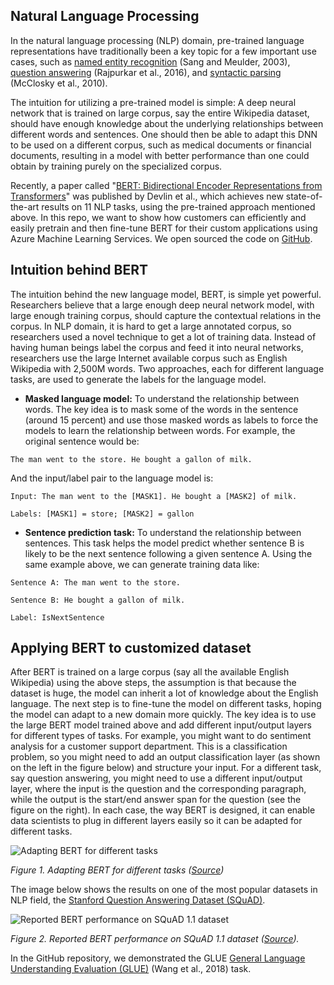 ## **Natural Language Processing**

In the natural language processing (NLP) domain, pre-trained language representations have traditionally been a key topic for a few important use cases, such as [named entity recognition](https://arxiv.org/pdf/cs/0306050.pdf) (Sang and Meulder, 2003), [question answering](https://arxiv.org/pdf/1606.05250.pdf) (Rajpurkar et al., 2016), and [syntactic parsing](https://nlp.stanford.edu/~mcclosky/papers/dmcc-naacl-2010.pdf) (McClosky et al., 2010).

The intuition for utilizing a pre-trained model is simple: A deep neural network that is trained on large corpus, say the entire Wikipedia dataset, should have enough knowledge about the underlying relationships between different words and sentences. One should then be able to adapt this DNN to be used on a different corpus, such as medical documents or financial documents, resulting in a model with better performance than one could obtain by training purely on the specialized corpus.

Recently, a paper called &quot;[BERT: Bidirectional Encoder Representations from Transformers](https://arxiv.org/abs/1810.04805)&quot; was published by Devlin et al., which achieves new state-of-the-art results on 11 NLP tasks, using the pre-trained approach mentioned above. In this repo, we want to show how customers can efficiently and easily pretrain and then fine-tune BERT for their custom applications using Azure Machine Learning Services. We open sourced the code on [GitHub](https://github.com/Microsoft/AzureML-BERT).

## **Intuition behind BERT**

The intuition behind the new language model, BERT, is simple yet powerful. Researchers believe that a large enough deep neural network model, with large enough training corpus, should capture the contextual relations in the corpus. In NLP domain, it is hard to get a large annotated corpus, so researchers used a novel technique to get a lot of training data. Instead of having human beings label the corpus and feed it into neural networks, researchers use the large Internet available corpus such as English Wikipedia with 2,500M words. Two approaches, each for different language tasks, are used to generate the labels for the language model.

- **Masked language model:** To understand the relationship between words. The key idea is to mask some of the words in the sentence (around 15 percent) and use those masked words as labels to force the models to learn the relationship between words. For example, the original sentence would be:

```
The man went to the store. He bought a gallon of milk.
```

And the input/label pair to the language model is:

```
Input: The man went to the [MASK1]. He bought a [MASK2] of milk.

Labels: [MASK1] = store; [MASK2] = gallon
```

- **Sentence prediction task:**  To understand the relationship between sentences. This task helps the model predict whether sentence B is likely to be the next sentence following a given sentence A. Using the same example above, we can generate training data like:

```
Sentence A: The man went to the store.

Sentence B: He bought a gallon of milk.

Label: IsNextSentence
```

## **Applying BERT to customized dataset**

After BERT is trained on a large corpus (say all the available English Wikipedia) using the above steps, the assumption is that because the dataset is huge, the model can inherit a lot of knowledge about the English language. The next step is to fine-tune the model on different tasks, hoping the model can adapt to a new domain more quickly. The key idea is to use the large BERT model trained above and add different input/output layers for different types of tasks. For example, you might want to do sentiment analysis for a customer support department. This is a classification problem, so you might need to add an output classification layer (as shown on the left in the figure below) and structure your input. For a different task, say question answering, you might need to use a different input/output layer, where the input is the question and the corresponding paragraph, while the output is the start/end answer span for the question (see the figure on the right). In each case, the way BERT is designed, it can enable data scientists to plug in different layers easily so it can be adapted for different tasks.

![Adapting BERT for different tasks](https://azurecomcdn.azureedge.net/mediahandler/acomblog/media/Default/blog/39717ecf-8274-46c4-862d-21ca377b1957.png)

_Figure 1. Adapting BERT for different tasks (_[_Source_](https://arxiv.org/pdf/1810.04805.pdf)_)_

The image below shows the results on one of the most popular datasets in NLP field, the [Stanford Question Answering Dataset (SQuAD)](https://rajpurkar.github.io/SQuAD-explorer/).

![Reported BERT performance on SQuAD 1.1 dataset](https://azurecomcdn.azureedge.net/mediahandler/acomblog/media/Default/blog/c37ee936-a5d2-4878-b8e2-ffc02a2797f2.png)

_Figure 2. Reported BERT performance on SQuAD 1.1 dataset (_[_Source_](https://arxiv.org/pdf/1810.04805.pdf)_)._

In the GitHub repository, we demonstrated the GLUE [General Language Understanding Evaluation (GLUE)](https://gluebenchmark.com/) (Wang et al., 2018) task.
